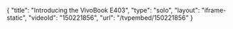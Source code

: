 {
    "title": "Introducing the VivoBook E403",
    "type": "solo",
    "layout": "iframe-static",
    "videoId": "150221856",
    "url": "\/tvpembed\/150221856"
}